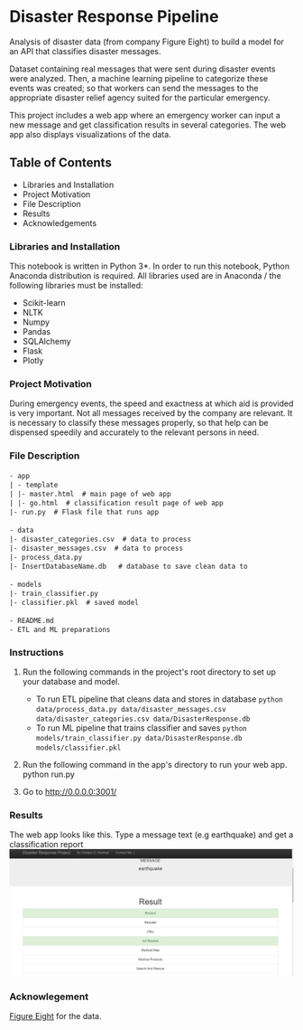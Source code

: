 # Disaster Response Pipeline
Analysis of disaster data (from company Figure Eight) to build a model for an API that classifies disaster messages.

Dataset containing real messages that were sent during disaster events were analyzed. Then, a machine learning pipeline to categorize these events was created; so that workers can send the messages to the appropriate disaster relief agency suited for the particular emergency.


This project includes a web app where an emergency worker can input a new message and get classification results in several categories. The web app also displays visualizations of the data. 

## Table of Contents
- Libraries and Installation
- Project Motivation
- File Description
- Results
- Acknowledgements

### Libraries and Installation
This notebook is written in Python 3*. 
In order to run this notebook, Python Anaconda distribution is required. 
All libraries used are in Anaconda / the following libraries must be installed:
- Scikit-learn
- NLTK
- Numpy
- Pandas
- SQLAlchemy
- Flask
- Plotly 

### Project Motivation
During emergency events, the speed and exactness at which aid is provided is very important. Not all messages received by the company are  relevant. It is necessary to classify these messages properly, so that help can be dispensed speedily and accurately to the relevant persons in need.

### File Description
    - app
    | - template
    | |- master.html  # main page of web app
    | |- go.html  # classification result page of web app
    |- run.py  # Flask file that runs app

    - data
    |- disaster_categories.csv  # data to process 
    |- disaster_messages.csv  # data to process
    |- process_data.py
    |- InsertDatabaseName.db   # database to save clean data to

    - models
    |- train_classifier.py
    |- classifier.pkl  # saved model 

    - README.md
    - ETL and ML preparations


### Instructions
1. Run the following commands in the project's root directory to set up your database and model.

    - To run ETL pipeline that cleans data and stores in database 
    `python data/process_data.py data/disaster_messages.csv data/disaster_categories.csv data/DisasterResponse.db`
    - To run ML pipeline that trains classifier and saves 
    `python models/train_classifier.py data/DisasterResponse.db models/classifier.pkl`
2. Run the following command in the app's directory to run your web app. python run.py

3. Go to http://0.0.0.0:3001/

### Results
The web app looks like this. Type a message text (e.g earthquake) and get a classification report
![disaster_response](disaster_message.jpeg)

### Acknowlegement
[Figure Eight](https://appen.com/about-us/) for the data.
